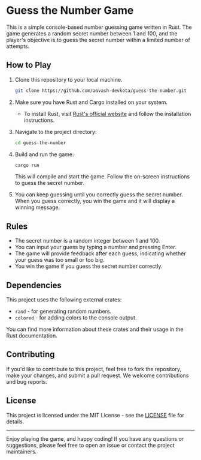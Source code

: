 # Guess the Number Game

This is a simple console-based number guessing game written in Rust. The game generates a random secret number between 1 and 100, and the player's objective is to guess the secret number within a limited number of attempts.

## How to Play

1. Clone this repository to your local machine.

   ```bash
   git clone https://github.com/aavash-devkota/guess-the-number.git
   ```

2. Make sure you have Rust and Cargo installed on your system.

   - To install Rust, visit [Rust's official website](https://www.rust-lang.org/tools/install) and follow the installation instructions.

3. Navigate to the project directory:

   ```bash
   cd guess-the-number
   ```

4. Build and run the game:

   ```bash
   cargo run
   ```

   This will compile and start the game. Follow the on-screen instructions to guess the secret number.

5. You can keep guessing until you correctly guess the secret number. When you guess correctly, you win the game and it will display a winning message.

## Rules

- The secret number is a random integer between 1 and 100.
- You can input your guess by typing a number and pressing Enter.
- The game will provide feedback after each guess, indicating whether your guess was too small or too big.
- You win the game if you guess the secret number correctly.

## Dependencies

This project uses the following external crates:

- `rand` - for generating random numbers.
- `colored` - for adding colors to the console output.

You can find more information about these crates and their usage in the Rust documentation.

## Contributing

If you'd like to contribute to this project, feel free to fork the repository, make your changes, and submit a pull request. We welcome contributions and bug reports.

## License

This project is licensed under the MIT License - see the [LICENSE](LICENSE) file for details.

---

Enjoy playing the game, and happy coding! If you have any questions or suggestions, please feel free to open an issue or contact the project maintainers.
